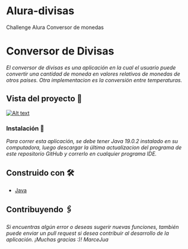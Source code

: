 # Alura-divisas
Challenge Alura Conversor de monedas

# Conversor de Divisas

_El conversor de divisas es una aplicación en la cual el usuario puede convertir una cantidad de moneda en valores relativos de monedas de otros paises.
Otra implementacion es la conversión entre temperaturas._

## Vista del proyecto 🚀

[![Alt text](https://img.youtube.com/vi/nfmuOTRMO_c/0.jpg)](https://www.youtube.com/watch?v=nfmuOTRMO_c)

### Instalación 🔧

_Para correr esta aplicación, se debe tener Java 19.0.2 instalado en su computadora, luego descargar la última actualizacion del programa de este repositorio GitHub y 
correrlo en cualquier programa IDE._

## Construido con 🛠️

* [Java](https://www.java.com/es/)

## Contribuyendo 🖇️

_Si encuentras algún error o deseas sugerir nuevas funciones, también puede enviar un pull request si desea contribuir al desarrollo de la aplicación.
¡Muchas gracias :)!
MarceJua_

